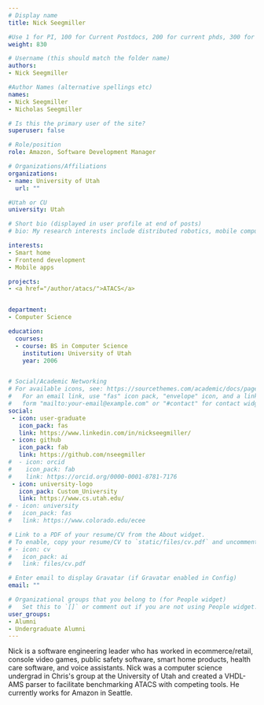 ```yaml
---
# Display name
title: Nick Seegmiller

#Use 1 for PI, 100 for Current Postdocs, 200 for current phds, 300 for current masters, 400 for current undergrads, 800 for alum postdocs, 810 for alum phds, 820 for alum masters, and 830 for alum undergrads
weight: 830

# Username (this should match the folder name)
authors:
- Nick Seegmiller

#Author Names (alternative spellings etc)
names:
- Nick Seegmiller
- Nicholas Seegmiller

# Is this the primary user of the site?
superuser: false

# Role/position
role: Amazon, Software Development Manager

# Organizations/Affiliations
organizations:
- name: University of Utah
  url: ""

#Utah or CU
university: Utah

# Short bio (displayed in user profile at end of posts)
# bio: My research interests include distributed robotics, mobile computing and programmable matter.

interests:
- Smart home
- Frontend development
- Mobile apps

projects:
- <a href="/author/atacs/">ATACS</a>


department:
- Computer Science

education:
  courses:
  - course: BS in Computer Science
    institution: University of Utah
    year: 2006


# Social/Academic Networking
# For available icons, see: https://sourcethemes.com/academic/docs/page-builder/#icons
#   For an email link, use "fas" icon pack, "envelope" icon, and a link in the
#   form "mailto:your-email@example.com" or "#contact" for contact widget.
social:
 - icon: user-graduate
   icon_pack: fas
   link: https://www.linkedin.com/in/nickseegmiller/
 - icon: github
   icon_pack: fab
   link: https://github.com/nseegmiller
#  - icon: orcid
#    icon_pack: fab
#    link: https://orcid.org/0000-0001-8781-7176
 - icon: university-logo
   icon_pack: Custom_University
   link: https://www.cs.utah.edu/
# - icon: university
#   icon_pack: fas
#   link: https://www.colorado.edu/ecee

# Link to a PDF of your resume/CV from the About widget.
# To enable, copy your resume/CV to `static/files/cv.pdf` and uncomment the lines below.
# - icon: cv
#   icon_pack: ai
#   link: files/cv.pdf

# Enter email to display Gravatar (if Gravatar enabled in Config)
email: ""

# Organizational groups that you belong to (for People widget)
#   Set this to `[]` or comment out if you are not using People widget.
user_groups:
- Alumni
- Undergraduate Alumni
---
```


Nick is a software engineering leader who has worked in ecommerce/retail, console video games, public safety software, smart home products, health care software, and voice assistants. Nick was a computer science undergrad in Chris's group at the University of Utah and created a VHDL-AMS parser to facilitate benchmarking ATACS with competing tools. He currently works for Amazon in Seattle.